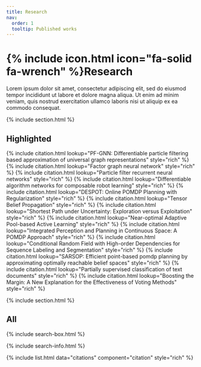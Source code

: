 ```yaml
---
title: Research
nav:
  order: 1
  tooltip: Published works
---
```


# {% include icon.html icon="fa-solid fa-wrench" %}Research

Lorem ipsum dolor sit amet, consectetur adipiscing elit, sed do eiusmod tempor incididunt ut labore et dolore magna aliqua.
Ut enim ad minim veniam, quis nostrud exercitation ullamco laboris nisi ut aliquip ex ea commodo consequat.

{% include section.html %}

## Highlighted

{% include citation.html lookup="PF-GNN: Differentiable particle filtering based approximation of universal graph representations" style="rich" %}
{% include citation.html lookup="Factor graph neural network" style="rich" %}
{% include citation.html lookup="Particle filter recurrent neural networks" style="rich" %}
{% include citation.html lookup="Differentiable algorithm networks for composable robot learning" style="rich" %}
{% include citation.html lookup="DESPOT: Online POMDP Planning with Regularization" style="rich" %}
{% include citation.html lookup="Tensor Belief Propagation" style="rich" %}
{% include citation.html lookup="Shortest Path under Uncertainty: Exploration versus Exploitation" style="rich" %}
{% include citation.html lookup="Near-optimal Adaptive Pool-based Active Learning" style="rich" %}
{% include citation.html lookup="Integrated Perception and Planning in Continuous Space: A POMDP Approach" style="rich" %}
{% include citation.html lookup="Conditional Random Field with High-order Dependencies for Sequence Labeling and Segmentation" style="rich" %}
{% include citation.html lookup="SARSOP: Efficient point-based pomdp planning by approximating optimally reachable belief spaces" style="rich" %}
{% include citation.html lookup="Partially supervised classification of text documents" style="rich" %}
{% include citation.html lookup="Boosting the Margin: A New Explanation for the Effectiveness of Voting Methods" style="rich" %}

{% include section.html %}

## All

{% include search-box.html %}

{% include search-info.html %}

{% include list.html data="citations" component="citation" style="rich" %}
